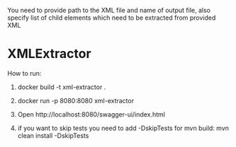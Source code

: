 You need to provide path to the XML file and name of output file, also specify list of child elements which need to be extracted from provided XML
# XMLExtractor

How to run:
1. docker build -t xml-extractor .
2. docker run -p 8080:8080 xml-extractor
3. Open http://localhost:8080/swagger-ui/index.html

4. if you want to skip tests you need to add -DskipTests for mvn build: mvn clean install -DskipTests
